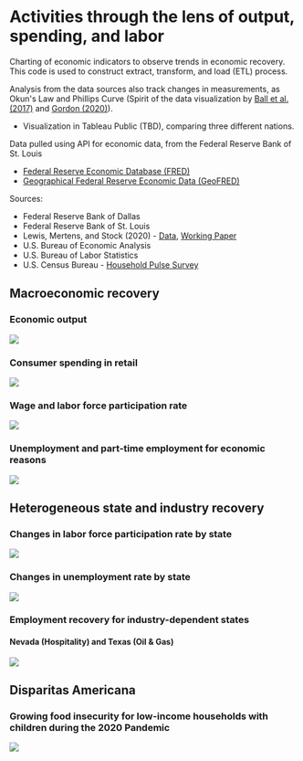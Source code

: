 # Activities through the lens of output, spending, and labor
Charting of economic indicators to observe trends in economic recovery. This code is used to construct extract, transform, and load (ETL) process.

Analysis from the data sources also track changes in measurements, as Okun's Law and Phillips Curve (Spirit of the data visualization by [Ball et al. (2017)](https://onlinelibrary.wiley.com/doi/abs/10.1111/jmcb.12420) and [Gordon (2020)](https://www.aeaweb.org/articles?id=10.1257/aer.100.2.11)).

- Visualization in Tableau Public (TBD), comparing three different nations.

Data pulled using API for economic data, from the Federal Reserve Bank of St. Louis

- [Federal Reserve Economic Database (FRED)](https://fred.stlouisfed.org/)
- [Geographical Federal Reserve Economic Data (GeoFRED)](https://geofred.stlouisfed.org/)

Sources:

- Federal Reserve Bank of Dallas
- Federal Reserve Bank of St. Louis
- Lewis, Mertens, and Stock (2020) - [Data](https://www.dallasfed.org/research/wei), [Working Paper](https://www.newyorkfed.org/research/staff_reports/sr920)
- U.S. Bureau of Economic Analysis
- U.S. Bureau of Labor Statistics
- U.S. Census Bureau - [Household Pulse Survey](https://www.census.gov/programs-surveys/household-pulse-survey/data.html)

## Macroeconomic recovery
### Economic output
<p align="left">
  <img src="https://github.com/justinjoliver/pandemic-economic-update-charts/blob/a6d26cf31e496e2e05914b12ab32e5999dc32441/results/plt_output.svg">
</p>

### Consumer spending in retail
<p align="left">
  <img src="https://github.com/justinjoliver/pandemic-economic-update-charts/blob/main/results/plt_retail.svg">
</p>

### Wage and labor force participation rate
<p align="left">
  <img src="https://github.com/justinjoliver/pandemic-economic-update-charts/blob/a6d26cf31e496e2e05914b12ab32e5999dc32441/results/plt_labour0.svg">
</p>

### Unemployment and part-time employment for economic reasons
<p align="left">
  <img src="https://github.com/justinjoliver/pandemic-economic-update-charts/blob/a6d26cf31e496e2e05914b12ab32e5999dc32441/results/plt_labour1.svg">
</p>

## Heterogeneous state and industry recovery
### Changes in labor force participation rate by state
<p align="left">
  <img src="https://github.com/justinjoliver/pandemic-economic-update-charts/blob/a6d26cf31e496e2e05914b12ab32e5999dc32441/results/map_lfptcdel.svg">
</p>

### Changes in unemployment rate by state
<p align="left">
  <img src="https://github.com/justinjoliver/pandemic-economic-update-charts/blob/a6d26cf31e496e2e05914b12ab32e5999dc32441/results/map_unempdel.svg">
</p>

### Employment recovery for industry-dependent states
#### Nevada (Hospitality) and Texas (Oil & Gas)
<p align="left">
  <img src="https://github.com/justinjoliver/pandemic-economic-update-charts/blob/a6d26cf31e496e2e05914b12ab32e5999dc32441/results/plt_emplystate.svg">
</p>

## Disparitas Americana
### Growing food insecurity for low-income households with children during the 2020 Pandemic
<p align="left">
  <img src="https://github.com/justinjoliver/pandemic-economic-update-charts/blob/main/results/plt_hps.svg">
</p>


